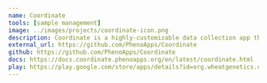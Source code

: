 ```yaml
---
name: Coordinate
tools: [sample management]
image: ../images/projects/coordinate-icon.png
description: Coordinate is a highly-customizable data collection app that is based on defining templates and then collecting data in grids created from those templates. Two templates are included by default- Seed Tray and DNA Plate.
external_url: https://github.com/PhenoApps/Coordinate
github: https://github.com/PhenoApps/Coordinate
docs: https://docs.coordinate.phenoapps.org/en/latest/coordinate.html
play: https://play.google.com/store/apps/details?id=org.wheatgenetics.coordinate
---
```

